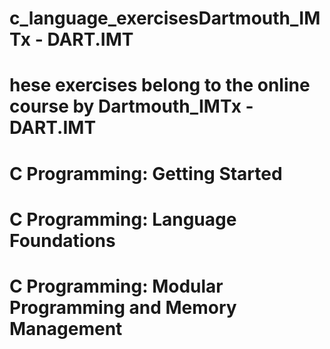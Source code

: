 # c_language_exercisesDartmouth_IMTx - DART.IMT
#
# hese exercises belong to the online course by Dartmouth_IMTx - DART.IMT
#
# C Programming: Getting Started
# C Programming: Language Foundations
# C Programming: Modular Programming and Memory Management
